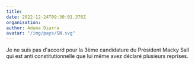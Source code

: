 ```yaml
---
title: 
date: 2022-12-24T09:30:01.376Z
organisation: 
author: Adama Diarra 
avatar: "/img/pays/SN.svg"
---
```


Je ne suis pas d'accord pour la 3ème candidature du Président Macky Sall qui est anti constitutionnelle que lui même avez déclaré plusieurs reprises.